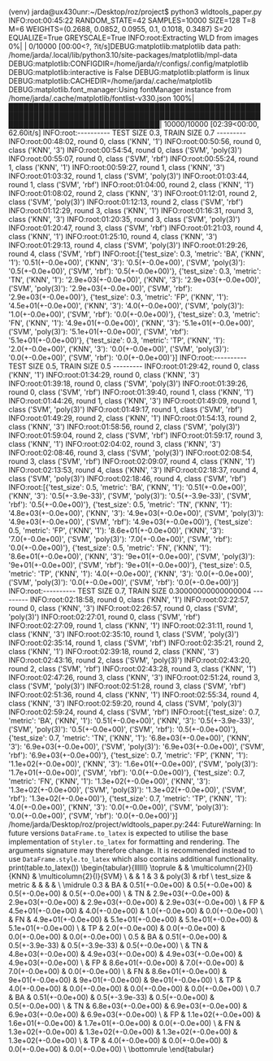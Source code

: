 (venv) jarda@ux430unr:~/Desktop/roz/project$ python3 wldtools_paper.py 
INFO:root:00:45:22
RANDOM_STATE=42
SAMPLES=10000
SIZE=128
T=8
M=6
WEIGHTS=(0.2688, 0.0852, 0.0955, 0.1, 0.1018, 0.3487)
S=20
EQUALIZE=True
GREYSCALE=True
INFO:root:Extracting WLD from images
  0%|                                                                                                                                              | 0/10000 [00:00<?, ?it/s]DEBUG:matplotlib:matplotlib data path: /home/jarda/.local/lib/python3.10/site-packages/matplotlib/mpl-data
DEBUG:matplotlib:CONFIGDIR=/home/jarda/r/configs/.config/matplotlib
DEBUG:matplotlib:interactive is False
DEBUG:matplotlib:platform is linux
DEBUG:matplotlib:CACHEDIR=/home/jarda/.cache/matplotlib
DEBUG:matplotlib.font_manager:Using fontManager instance from /home/jarda/.cache/matplotlib/fontlist-v330.json
100%|██████████████████████████████████████████████████████████████████████████████████████████████████████████████████████████████████| 10000/10000 [02:39<00:00, 62.60it/s]
INFO:root:---------- TEST SIZE 0.3, TRAIN SIZE 0.7 ---------
INFO:root:00:48:02, round 0, class ('KNN', '1')
INFO:root:00:50:56, round 0, class ('KNN', '3')
INFO:root:00:54:54, round 0, class ('SVM', 'poly(3)')
INFO:root:00:55:07, round 0, class ('SVM', 'rbf')
INFO:root:00:55:24, round 1, class ('KNN', '1')
INFO:root:00:59:27, round 1, class ('KNN', '3')
INFO:root:01:03:32, round 1, class ('SVM', 'poly(3)')
INFO:root:01:03:44, round 1, class ('SVM', 'rbf')
INFO:root:01:04:00, round 2, class ('KNN', '1')
INFO:root:01:08:02, round 2, class ('KNN', '3')
INFO:root:01:12:01, round 2, class ('SVM', 'poly(3)')
INFO:root:01:12:13, round 2, class ('SVM', 'rbf')
INFO:root:01:12:29, round 3, class ('KNN', '1')
INFO:root:01:16:31, round 3, class ('KNN', '3')
INFO:root:01:20:35, round 3, class ('SVM', 'poly(3)')
INFO:root:01:20:47, round 3, class ('SVM', 'rbf')
INFO:root:01:21:03, round 4, class ('KNN', '1')
INFO:root:01:25:10, round 4, class ('KNN', '3')
INFO:root:01:29:13, round 4, class ('SVM', 'poly(3)')
INFO:root:01:29:26, round 4, class ('SVM', 'rbf')
INFO:root:[{'test_size': 0.3, 'metric': 'BA', ('KNN', '1'): '0.51(+-0.0e+00)', ('KNN', '3'): '0.5(+-0.0e+00)', ('SVM', 'poly(3)'): '0.5(+-0.0e+00)', ('SVM', 'rbf'): '0.5(+-0.0e+00)'}, {'test_size': 0.3, 'metric': 'TN', ('KNN', '1'): '2.9e+03(+-0.0e+00)', ('KNN', '3'): '2.9e+03(+-0.0e+00)', ('SVM', 'poly(3)'): '2.9e+03(+-0.0e+00)', ('SVM', 'rbf'): '2.9e+03(+-0.0e+00)'}, {'test_size': 0.3, 'metric': 'FP', ('KNN', '1'): '4.5e+01(+-0.0e+00)', ('KNN', '3'): '4.0(+-0.0e+00)', ('SVM', 'poly(3)'): '1.0(+-0.0e+00)', ('SVM', 'rbf'): '0.0(+-0.0e+00)'}, {'test_size': 0.3, 'metric': 'FN', ('KNN', '1'): '4.9e+01(+-0.0e+00)', ('KNN', '3'): '5.1e+01(+-0.0e+00)', ('SVM', 'poly(3)'): '5.1e+01(+-0.0e+00)', ('SVM', 'rbf'): '5.1e+01(+-0.0e+00)'}, {'test_size': 0.3, 'metric': 'TP', ('KNN', '1'): '2.0(+-0.0e+00)', ('KNN', '3'): '0.0(+-0.0e+00)', ('SVM', 'poly(3)'): '0.0(+-0.0e+00)', ('SVM', 'rbf'): '0.0(+-0.0e+00)'}]
INFO:root:---------- TEST SIZE 0.5, TRAIN SIZE 0.5 ---------
INFO:root:01:29:42, round 0, class ('KNN', '1')
INFO:root:01:34:29, round 0, class ('KNN', '3')
INFO:root:01:39:18, round 0, class ('SVM', 'poly(3)')
INFO:root:01:39:26, round 0, class ('SVM', 'rbf')
INFO:root:01:39:40, round 1, class ('KNN', '1')
INFO:root:01:44:26, round 1, class ('KNN', '3')
INFO:root:01:49:09, round 1, class ('SVM', 'poly(3)')
INFO:root:01:49:17, round 1, class ('SVM', 'rbf')
INFO:root:01:49:29, round 2, class ('KNN', '1')
INFO:root:01:54:13, round 2, class ('KNN', '3')
INFO:root:01:58:56, round 2, class ('SVM', 'poly(3)')
INFO:root:01:59:04, round 2, class ('SVM', 'rbf')
INFO:root:01:59:17, round 3, class ('KNN', '1')
INFO:root:02:04:02, round 3, class ('KNN', '3')
INFO:root:02:08:46, round 3, class ('SVM', 'poly(3)')
INFO:root:02:08:54, round 3, class ('SVM', 'rbf')
INFO:root:02:09:07, round 4, class ('KNN', '1')
INFO:root:02:13:53, round 4, class ('KNN', '3')
INFO:root:02:18:37, round 4, class ('SVM', 'poly(3)')
INFO:root:02:18:46, round 4, class ('SVM', 'rbf')
INFO:root:[{'test_size': 0.5, 'metric': 'BA', ('KNN', '1'): '0.51(+-0.0e+00)', ('KNN', '3'): '0.5(+-3.9e-33)', ('SVM', 'poly(3)'): '0.5(+-3.9e-33)', ('SVM', 'rbf'): '0.5(+-0.0e+00)'}, {'test_size': 0.5, 'metric': 'TN', ('KNN', '1'): '4.8e+03(+-0.0e+00)', ('KNN', '3'): '4.9e+03(+-0.0e+00)', ('SVM', 'poly(3)'): '4.9e+03(+-0.0e+00)', ('SVM', 'rbf'): '4.9e+03(+-0.0e+00)'}, {'test_size': 0.5, 'metric': 'FP', ('KNN', '1'): '8.6e+01(+-0.0e+00)', ('KNN', '3'): '7.0(+-0.0e+00)', ('SVM', 'poly(3)'): '7.0(+-0.0e+00)', ('SVM', 'rbf'): '0.0(+-0.0e+00)'}, {'test_size': 0.5, 'metric': 'FN', ('KNN', '1'): '8.6e+01(+-0.0e+00)', ('KNN', '3'): '9e+01(+-0.0e+00)', ('SVM', 'poly(3)'): '9e+01(+-0.0e+00)', ('SVM', 'rbf'): '9e+01(+-0.0e+00)'}, {'test_size': 0.5, 'metric': 'TP', ('KNN', '1'): '4.0(+-0.0e+00)', ('KNN', '3'): '0.0(+-0.0e+00)', ('SVM', 'poly(3)'): '0.0(+-0.0e+00)', ('SVM', 'rbf'): '0.0(+-0.0e+00)'}]
INFO:root:---------- TEST SIZE 0.7, TRAIN SIZE 0.30000000000000004 ---------
INFO:root:02:18:58, round 0, class ('KNN', '1')
INFO:root:02:22:57, round 0, class ('KNN', '3')
INFO:root:02:26:57, round 0, class ('SVM', 'poly(3)')
INFO:root:02:27:01, round 0, class ('SVM', 'rbf')
INFO:root:02:27:09, round 1, class ('KNN', '1')
INFO:root:02:31:11, round 1, class ('KNN', '3')
INFO:root:02:35:10, round 1, class ('SVM', 'poly(3)')
INFO:root:02:35:14, round 1, class ('SVM', 'rbf')
INFO:root:02:35:21, round 2, class ('KNN', '1')
INFO:root:02:39:18, round 2, class ('KNN', '3')
INFO:root:02:43:16, round 2, class ('SVM', 'poly(3)')
INFO:root:02:43:20, round 2, class ('SVM', 'rbf')
INFO:root:02:43:28, round 3, class ('KNN', '1')
INFO:root:02:47:26, round 3, class ('KNN', '3')
INFO:root:02:51:24, round 3, class ('SVM', 'poly(3)')
INFO:root:02:51:28, round 3, class ('SVM', 'rbf')
INFO:root:02:51:36, round 4, class ('KNN', '1')
INFO:root:02:55:34, round 4, class ('KNN', '3')
INFO:root:02:59:20, round 4, class ('SVM', 'poly(3)')
INFO:root:02:59:24, round 4, class ('SVM', 'rbf')
INFO:root:[{'test_size': 0.7, 'metric': 'BA', ('KNN', '1'): '0.51(+-0.0e+00)', ('KNN', '3'): '0.5(+-3.9e-33)', ('SVM', 'poly(3)'): '0.5(+-0.0e+00)', ('SVM', 'rbf'): '0.5(+-0.0e+00)'}, {'test_size': 0.7, 'metric': 'TN', ('KNN', '1'): '6.8e+03(+-0.0e+00)', ('KNN', '3'): '6.9e+03(+-0.0e+00)', ('SVM', 'poly(3)'): '6.9e+03(+-0.0e+00)', ('SVM', 'rbf'): '6.9e+03(+-0.0e+00)'}, {'test_size': 0.7, 'metric': 'FP', ('KNN', '1'): '1.1e+02(+-0.0e+00)', ('KNN', '3'): '1.6e+01(+-0.0e+00)', ('SVM', 'poly(3)'): '1.7e+01(+-0.0e+00)', ('SVM', 'rbf'): '0.0(+-0.0e+00)'}, {'test_size': 0.7, 'metric': 'FN', ('KNN', '1'): '1.3e+02(+-0.0e+00)', ('KNN', '3'): '1.3e+02(+-0.0e+00)', ('SVM', 'poly(3)'): '1.3e+02(+-0.0e+00)', ('SVM', 'rbf'): '1.3e+02(+-0.0e+00)'}, {'test_size': 0.7, 'metric': 'TP', ('KNN', '1'): '4.0(+-0.0e+00)', ('KNN', '3'): '0.0(+-0.0e+00)', ('SVM', 'poly(3)'): '0.0(+-0.0e+00)', ('SVM', 'rbf'): '0.0(+-0.0e+00)'}]
/home/jarda/Desktop/roz/project/wldtools_paper.py:244: FutureWarning: In future versions `DataFrame.to_latex` is expected to utilise the base implementation of `Styler.to_latex` for formatting and rendering. The arguments signature may therefore change. It is recommended instead to use `DataFrame.style.to_latex` which also contains additional functionality.
  print(table.to_latex())
\begin{tabular}{llllll}
\toprule
    &    & \multicolumn{2}{l}{KNN} & \multicolumn{2}{l}{SVM} \\
    &    &                   1 &                   3 &             poly(3) &                 rbf \\
test\_size & metric &                     &                     &                     &                     \\
\midrule
0.3 & BA &     0.51(+-0.0e+00) &      0.5(+-0.0e+00) &      0.5(+-0.0e+00) &      0.5(+-0.0e+00) \\
    & TN &  2.9e+03(+-0.0e+00) &  2.9e+03(+-0.0e+00) &  2.9e+03(+-0.0e+00) &  2.9e+03(+-0.0e+00) \\
    & FP &  4.5e+01(+-0.0e+00) &      4.0(+-0.0e+00) &      1.0(+-0.0e+00) &      0.0(+-0.0e+00) \\
    & FN &  4.9e+01(+-0.0e+00) &  5.1e+01(+-0.0e+00) &  5.1e+01(+-0.0e+00) &  5.1e+01(+-0.0e+00) \\
    & TP &      2.0(+-0.0e+00) &      0.0(+-0.0e+00) &      0.0(+-0.0e+00) &      0.0(+-0.0e+00) \\
0.5 & BA &     0.51(+-0.0e+00) &      0.5(+-3.9e-33) &      0.5(+-3.9e-33) &      0.5(+-0.0e+00) \\
    & TN &  4.8e+03(+-0.0e+00) &  4.9e+03(+-0.0e+00) &  4.9e+03(+-0.0e+00) &  4.9e+03(+-0.0e+00) \\
    & FP &  8.6e+01(+-0.0e+00) &      7.0(+-0.0e+00) &      7.0(+-0.0e+00) &      0.0(+-0.0e+00) \\
    & FN &  8.6e+01(+-0.0e+00) &    9e+01(+-0.0e+00) &    9e+01(+-0.0e+00) &    9e+01(+-0.0e+00) \\
    & TP &      4.0(+-0.0e+00) &      0.0(+-0.0e+00) &      0.0(+-0.0e+00) &      0.0(+-0.0e+00) \\
0.7 & BA &     0.51(+-0.0e+00) &      0.5(+-3.9e-33) &      0.5(+-0.0e+00) &      0.5(+-0.0e+00) \\
    & TN &  6.8e+03(+-0.0e+00) &  6.9e+03(+-0.0e+00) &  6.9e+03(+-0.0e+00) &  6.9e+03(+-0.0e+00) \\
    & FP &  1.1e+02(+-0.0e+00) &  1.6e+01(+-0.0e+00) &  1.7e+01(+-0.0e+00) &      0.0(+-0.0e+00) \\
    & FN &  1.3e+02(+-0.0e+00) &  1.3e+02(+-0.0e+00) &  1.3e+02(+-0.0e+00) &  1.3e+02(+-0.0e+00) \\
    & TP &      4.0(+-0.0e+00) &      0.0(+-0.0e+00) &      0.0(+-0.0e+00) &      0.0(+-0.0e+00) \\
\bottomrule
\end{tabular}

